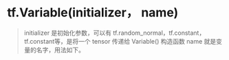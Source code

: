 # tf.Variable(initializer， name)

> initializer 是初始化参数，可以有 tf.random_normal，tf.constant，tf.constant等，是将一个 tensor 传递给 Variable() 构造函数
> name 就是变量的名字，用法如下。